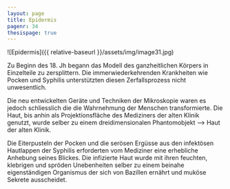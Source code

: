 ```yaml
---
layout: page
title: Epidermis
pagenr: 34
thesispage: true
---
```

![Epidermis]({{ relative-baseurl }}/assets/img/image31.jpg)

Zu Beginn des 18. Jh begann das Modell des ganzheitlichen Körpers in Einzelteile zu zersplittern. Die immerwiederkehrenden Krankheiten wie Pocken und Syphilis unterstützten diesen Zerfallsprozess nicht unwesentlich.

Die neu entwickelten Geräte und Techniken der Mikroskopie waren es jedoch schliesslich die die Wahrnehmung der Menschen transformierte. Die Haut, bis anhin als Projektionsfläche des Mediziners der alten Klinik genutzt, wurde selber zu einem dreidimensionalen Phantomobjekt --> Haut der alten Klinik.

Die Eiterpusteln der Pocken und die serösen Ergüsse aus den infektösen Hautlappen der Syphilis erforderten vom Mediziner eine erhebliche Anhebung seines Blickes. Die infizierte Haut wurde mit ihren feuchten, klebrigen und spröden Unebenheiten selber zu einem beinahe eigenständigen Organismus der sich von Bazillen ernährt und muköse Sekrete ausscheidet.
